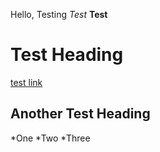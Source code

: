 Hello, Testing
*Test* 
**Test** 
# Test Heading #
[test link](https://youtube.com)
## Another Test Heading ## 
*One
*Two
*Three 

